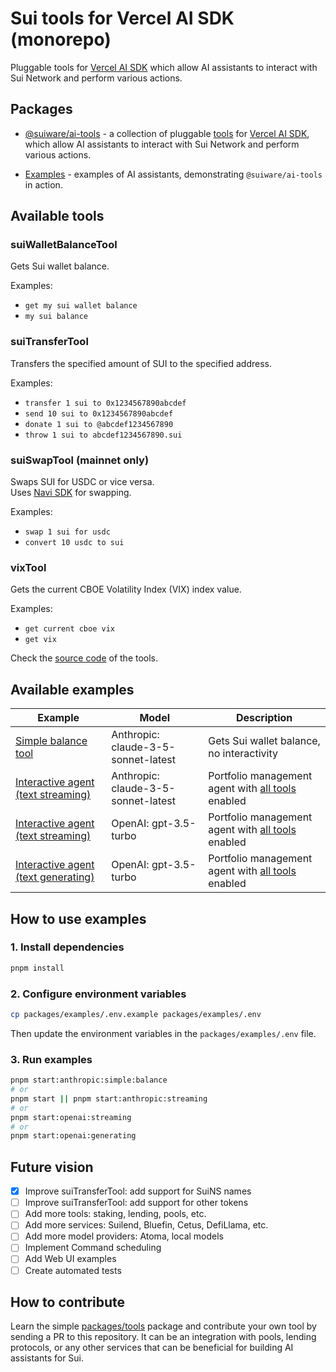# Sui tools for Vercel AI SDK (monorepo)

Pluggable tools for [Vercel AI SDK](https://sdk.vercel.ai/) which allow AI assistants to interact with Sui Network and perform various actions.

## Packages

- [@suiware/ai-tools](packages/tools/README.md) - a collection of pluggable [tools](https://sdk.vercel.ai/docs/foundations/tools) for [Vercel AI SDK](https://sdk.vercel.ai/), which allow AI assistants to interact with Sui Network and perform various actions.

- [Examples](packages/examples/README.md) - examples of AI assistants, demonstrating `@suiware/ai-tools` in action.

## Available tools

### suiWalletBalanceTool

Gets Sui wallet balance.

Examples:
- `get my sui wallet balance`
- `my sui balance`

### suiTransferTool

Transfers the specified amount of SUI to the specified address.

Examples:
- `transfer 1 sui to 0x1234567890abcdef`
- `send 10 sui to 0x1234567890abcdef`
- `donate 1 sui to @abcdef1234567890`
- `throw 1 sui to abcdef1234567890.sui`

### suiSwapTool (mainnet only)

Swaps SUI for USDC or vice versa.  
Uses [Navi SDK](https://github.com/naviprotocol/navi-sdk) for swapping.

Examples:
- `swap 1 sui for usdc`
- `convert 10 usdc to sui`

### vixTool

Gets the current CBOE Volatility Index (VIX) index value.

Examples:
- `get current cboe vix`
- `get vix`

Check the [source code](./packages/tools/src/ai/tools) of the tools.

## Available examples

|Example|Model|Description|
|---|---|---|
|[Simple balance tool](./packages/examples/src/anthropic-simple-balance.ts)| Anthropic: claude-3-5-sonnet-latest | Gets Sui wallet balance, no interactivity |
|[Interactive agent (text streaming)](./packages/examples/src/anthropic-streaming.ts)| Anthropic: claude-3-5-sonnet-latest | Portfolio management agent with [all tools](#available-tools) enabled |
|[Interactive agent (text streaming)](./packages/examples/src/openai-streaming.ts) | OpenAI: gpt-3.5-turbo | Portfolio management agent with [all tools](#available-tools) enabled |
|[Interactive agent (text generating)](./packages/examples/src/openai-generating.ts)| OpenAI: gpt-3.5-turbo | Portfolio management agent with [all tools](#available-tools) enabled |


## How to use examples

### 1. Install dependencies

```bash
pnpm install
```

### 2. Configure environment variables

```bash
cp packages/examples/.env.example packages/examples/.env
```

Then update the environment variables in the `packages/examples/.env` file.

### 3. Run examples

```bash
pnpm start:anthropic:simple:balance
# or
pnpm start || pnpm start:anthropic:streaming
# or 
pnpm start:openai:streaming
# or
pnpm start:openai:generating
```

## Future vision

- [x] Improve suiTransferTool: add support for SuiNS names
- [ ] Improve suiTransferTool: add support for other tokens
- [ ] Add more tools: staking, lending, pools, etc.
- [ ] Add more services: Suilend, Bluefin, Cetus, DefiLlama, etc.
- [ ] Add more model providers: Atoma, local models
- [ ] Implement Command scheduling
- [ ] Add Web UI examples
- [ ] Create automated tests

## How to contribute

Learn the simple [packages/tools](./packages/tools/) package and contribute your own tool by sending a PR to this repository. 
It can be an integration with pools, lending protocols, or any other services that can be beneficial for building AI assistants for Sui.
